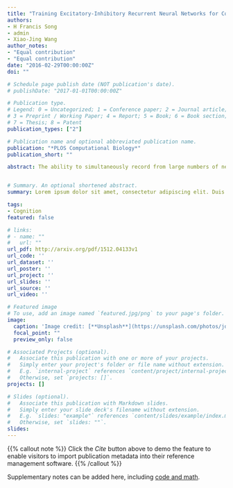 ```yaml
---
title: "Training Excitatory-Inhibitory Recurrent Neural Networks for Cognitive Tasks: A Simple and Flexible Framework"
authors:
- H Francis Song
- admin
- Xiao-Jing Wang
author_notes:
- "Equal contribution"
- "Equal contribution"
date: "2016-02-29T00:00:00Z"
doi: ""

# Schedule page publish date (NOT publication's date).
# publishDate: "2017-01-01T00:00:00Z"

# Publication type.
# Legend: 0 = Uncategorized; 1 = Conference paper; 2 = Journal article;
# 3 = Preprint / Working Paper; 4 = Report; 5 = Book; 6 = Book section;
# 7 = Thesis; 8 = Patent
publication_types: ["2"]

# Publication name and optional abbreviated publication name.
publication: "*PLOS Computational Biology*"
publication_short: ""

abstract: The ability to simultaneously record from large numbers of neurons in behaving animals has ushered in a new era for the study of the neural circuit mechanisms underlying cognitive functions. One promising approach to uncovering the dynamical and computational principles governing population responses is to analyze model recurrent neural networks (RNNs) that have been optimized to perform the same tasks as behaving animals. Because the optimization of network parameters specifies the desired output but not the manner in which to achieve this output, “trained” networks serve as a source of mechanistic hypotheses and a testing ground for data analyses that link neural computation to behavior. Complete access to the activity and connectivity of the circuit, and the ability to manipulate them arbitrarily, make trained networks a convenient proxy for biological circuits and a valuable platform for theoretical investigation. However, existing RNNs lack basic biological features such as the distinction between excitatory and inhibitory units (Dale’s principle), which are essential if RNNs are to provide insights into the operation of biological circuits. Moreover, trained networks can achieve the same behavioral performance but differ substantially in their structure and dynamics, highlighting the need for a simple and flexible framework for the exploratory training of RNNs. Here, we describe a framework for gradient descent-based training of excitatory-inhibitory RNNs that can incorporate a variety of biological knowledge. We provide an implementation based on the machine learning library Theano, whose automatic differentiation capabilities facilitate modifications and extensions. We validate this framework by applying it to well-known experimental paradigms such as perceptual decision-making, context-dependent integration, multisensory integration, parametric working memory, and motor sequence generation. Our results demonstrate the wide range of neural activity patterns and behavior that can be modeled, and suggest a unified setting in which diverse cognitive computations and mechanisms can be studied.


# Summary. An optional shortened abstract.
summary: Lorem ipsum dolor sit amet, consectetur adipiscing elit. Duis posuere tellus ac convallis placerat. Proin tincidunt magna sed ex sollicitudin condimentum.

tags:
- Cognition
featured: false

# links:
# - name: ""
#   url: ""
url_pdf: http://arxiv.org/pdf/1512.04133v1
url_code: ''
url_dataset: ''
url_poster: ''
url_project: ''
url_slides: ''
url_source: ''
url_video: ''

# Featured image
# To use, add an image named `featured.jpg/png` to your page's folder. 
image:
  caption: 'Image credit: [**Unsplash**](https://unsplash.com/photos/jdD8gXaTZsc)'
  focal_point: ""
  preview_only: false

# Associated Projects (optional).
#   Associate this publication with one or more of your projects.
#   Simply enter your project's folder or file name without extension.
#   E.g. `internal-project` references `content/project/internal-project/index.md`.
#   Otherwise, set `projects: []`.
projects: []

# Slides (optional).
#   Associate this publication with Markdown slides.
#   Simply enter your slide deck's filename without extension.
#   E.g. `slides: "example"` references `content/slides/example/index.md`.
#   Otherwise, set `slides: ""`.
slides:
---
```


{{% callout note %}}
Click the *Cite* button above to demo the feature to enable visitors to import publication metadata into their reference management software.
{{% /callout %}}

Supplementary notes can be added here, including [code and math](https://sourcethemes.com/academic/docs/writing-markdown-latex/).
